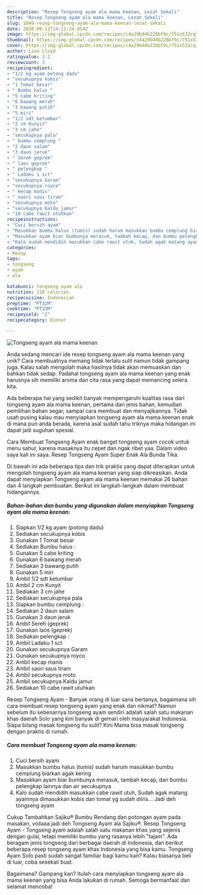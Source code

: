 ```yaml
---
description: "Resep Tongseng ayam ala mama keenan, Lezat Sekali"
title: "Resep Tongseng ayam ala mama keenan, Lezat Sekali"
slug: 1049-resep-tongseng-ayam-ala-mama-keenan-lezat-sekali
date: 2020-06-11T14:11:24.854Z
image: https://img-global.cpcdn.com/recipes/c4a29bd4b228bf9c/751x532cq70/tongseng-ayam-ala-mama-keenan-foto-resep-utama.jpg
thumbnail: https://img-global.cpcdn.com/recipes/c4a29bd4b228bf9c/751x532cq70/tongseng-ayam-ala-mama-keenan-foto-resep-utama.jpg
cover: https://img-global.cpcdn.com/recipes/c4a29bd4b228bf9c/751x532cq70/tongseng-ayam-ala-mama-keenan-foto-resep-utama.jpg
author: Lina Lloyd
ratingvalue: 3.2
reviewcount: 3
recipeingredient:
- "1/2 kg ayam potong dadu"
- "secukupnya kobis"
- "1 Tomat besar"
- " Bumbu halus "
- "5 cabe kriting"
- "6 bawang merah"
- "3 bawang putih"
- "5 miri"
- "1/2 sdt ketumbar"
- "2 cm Kunyit"
- "3 cm jahe"
- "secukupnya pala"
- " bumbu cemplung "
- "2 daun salam"
- "3 daun jeruk"
- " Sereh geprek"
- " laos geprek"
- " pelengkap "
- " Ladaku 1 sct"
- "secukupnya Garam"
- "secukupnya royco"
- " kecap manis"
- " saori saus tiram"
- "secukupnya moto"
- "secukupnya Kaldu jamur"
- "10 cabe rawit utuhkan"
recipeinstructions:
- "Cuci bersih ayam"
- "Masukkan bumbu halus (tumis) sudah harum masukkan bumbu cemplung biarkan agak kering"
- "Masukkan ayam biar bumbunya merasuk, tambah kecap, dan bumbu pelengkap lainnya dan air secukupnya"
- "Kalo sudah mendidih masukkan cabe rawit utuh, Sudah agak matang ayamnya dimasukkan kobis dan tomat yg sudah diiris... Jadi deh tongseng ayam"
categories:
- Resep
tags:
- tongseng
- ayam
- ala

katakunci: tongseng ayam ala 
nutrition: 210 calories
recipecuisine: Indonesian
preptime: "PT32M"
cooktime: "PT33M"
recipeyield: "2"
recipecategory: Dinner

---
```



![Tongseng ayam ala mama keenan](https://img-global.cpcdn.com/recipes/c4a29bd4b228bf9c/751x532cq70/tongseng-ayam-ala-mama-keenan-foto-resep-utama.jpg)

Anda sedang mencari ide resep tongseng ayam ala mama keenan yang unik? Cara membuatnya memang tidak terlalu sulit namun tidak gampang juga. Kalau salah mengolah maka hasilnya tidak akan memuaskan dan bahkan tidak sedap. Padahal tongseng ayam ala mama keenan yang enak harusnya sih memiliki aroma dan cita rasa yang dapat memancing selera kita.

Ada beberapa hal yang sedikit banyak mempengaruhi kualitas rasa dari tongseng ayam ala mama keenan, pertama dari jenis bahan, kemudian pemilihan bahan segar, sampai cara membuat dan menyajikannya. Tidak usah pusing kalau mau menyiapkan tongseng ayam ala mama keenan enak di mana pun anda berada, karena asal sudah tahu triknya maka hidangan ini dapat jadi suguhan spesial.

Cara Membuat Tongseng Ayam enak banget tongseng ayam cocok untuk menu sahur, karena masaknya itu cepet dan ngak ribet yaa. Dalam video saya kali ini saya. Resep Tongseng Ayam Super Enak Ala Bunda Tika.


Di bawah ini ada beberapa tips dan trik praktis yang dapat diterapkan untuk mengolah tongseng ayam ala mama keenan yang siap dikreasikan. Anda dapat menyiapkan Tongseng ayam ala mama keenan memakai 26 bahan dan 4 langkah pembuatan. Berikut ini langkah-langkah dalam membuat hidangannya.

<!--inarticleads1-->

##### Bahan-bahan dan bumbu yang digunakan dalam menyiapkan Tongseng ayam ala mama keenan:

1. Siapkan 1/2 kg ayam (potong dadu)
1. Sediakan secukupnya kobis
1. Gunakan 1 Tomat besar
1. Sediakan  Bumbu halus :
1. Gunakan 5 cabe kriting
1. Gunakan 6 bawang merah
1. Sediakan 3 bawang putih
1. Gunakan 5 miri
1. Ambil 1/2 sdt ketumbar
1. Ambil 2 cm Kunyit
1. Sediakan 3 cm jahe
1. Sediakan secukupnya pala
1. Siapkan  bumbu cemplung :
1. Sediakan 2 daun salam
1. Gunakan 3 daun jeruk
1. Ambil  Sereh (geprek)
1. Gunakan  laos (geprek)
1. Sediakan  pelengkap :
1. Ambil  Ladaku 1 sct
1. Gunakan secukupnya Garam
1. Gunakan secukupnya royco
1. Ambil  kecap manis
1. Ambil  saori saus tiram
1. Ambil secukupnya moto
1. Ambil secukupnya Kaldu jamur
1. Sediakan 10 cabe rawit utuhkan


Resep Tongseng Ayam - Banyak orang di luar sana bertanya, bagaimana sih cara membuat resep tongseng ayam yang enak dan nikmat? Namun sebelum itu sebenarnya tongseng ayam sendiri adalah salah satu makanan khas daerah Solo yang kini banyak di gemari oleh masyarakat Indonesia. Siapa bilang masak tongseng itu sulit? Kini Mama bisa masak tongseng dengan praktis di rumah. 

<!--inarticleads2-->

##### Cara membuat Tongseng ayam ala mama keenan:

1. Cuci bersih ayam
1. Masukkan bumbu halus (tumis) sudah harum masukkan bumbu cemplung biarkan agak kering
1. Masukkan ayam biar bumbunya merasuk, tambah kecap, dan bumbu pelengkap lainnya dan air secukupnya
1. Kalo sudah mendidih masukkan cabe rawit utuh, Sudah agak matang ayamnya dimasukkan kobis dan tomat yg sudah diiris... Jadi deh tongseng ayam


Cukup Tambahkan Sajiku® Bumbu Rendang dan potongan ayam pada masakan, voilaaa jadi deh Tongseng Ayam ala Sajiku®. Resep Tongseng Ayam - Tongseng ayam adalah salah satu makanan khas yang sejenis dengan gulai, tetapi memiliki bumbu yang rasanya lebih &#34;tajam&#34;. Ada beragam jenis tongseng dari berbagai daerah di Indonesia, dan berikut beberapa resep tongseng ayam khas Indonesia yang bisa kamu. Tongseng Ayam Solo pasti sudah sangat familiar bagi kamu kan? Kalau biasanya beli di luar, coba sesekali buat. 

Bagaimana? Gampang kan? Itulah cara menyiapkan tongseng ayam ala mama keenan yang bisa Anda lakukan di rumah. Semoga bermanfaat dan selamat mencoba!
